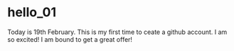 # hello_01
Today is 19th February. This is my first time to ceate a github account.
I am so excited! I am bound to get a great offer!
